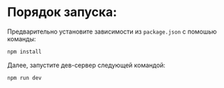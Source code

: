 # Порядок запуска:

Предварительно установите зависимости из `package.json` с помошью команды:
```bash
npm install
```

Далее, запустите дев-сервер следующей командой: 
```bash
npm run dev
```

